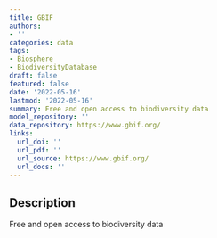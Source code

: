 ```yaml
---
title: GBIF
authors:
- ''
categories: data
tags:
- Biosphere
- BiodiversityDatabase
draft: false
featured: false
date: '2022-05-16'
lastmod: '2022-05-16'
summary: Free and open access to biodiversity data
model_repository: ''
data_repository: https://www.gbif.org/
links:
  url_doi: ''
  url_pdf: ''
  url_source: https://www.gbif.org/
  url_docs: ''
---
```


## Description

Free and open access to biodiversity data

